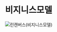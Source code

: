 # 비지니스모델

![린캔버스(비지니스모델)](https://user-images.githubusercontent.com/55949647/169228688-2eba64a2-7240-429d-b207-cc31a2773953.jpg)
